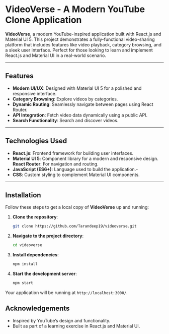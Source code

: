 # VideoVerse - A Modern YouTube Clone Application

 **VideoVerse**, a modern YouTube-inspired application built with React.js and Material UI 5. This project demonstrates a fully-functional video-sharing platform that includes features like video playback, category browsing, and a sleek user interface. Perfect for those looking to learn and implement React.js and Material UI in a real-world scenario.

---

## Features

- **Modern UI/UX**: Designed with Material UI 5 for a polished and responsive interface.
- **Category Browsing**: Explore videos by categories.
- **Dynamic Routing**: Seamlessly navigate between pages using React Router.
- **API Integration**: Fetch video data dynamically using a public API.
- **Search Functionality**: Search and discover videos.

---

## Technologies Used

- **React.js**: Frontend framework for building user interfaces.
- **Material UI 5**: Component library for a modern and responsive design.
 **React Router**: For navigation and routing.
- **JavaScript (ES6+)**: Language used to build the application.-
- **CSS**: Custom styling to complement Material UI components.

---

## Installation

Follow these steps to get a local copy of **VideoVerse** up and running:

1. **Clone the repository**:
   ```bash
   git clone https://github.com/Tarandeep19/videoverse.git
   ```

2. **Navigate to the project directory**:
   ```bash
   cd videoverse
   ```

3. **Install dependencies**:
   ```bash
   npm install
   ```

4. **Start the development server**:
   ```bash
   npm start
   ```

Your application will be running at `http://localhost:3000/`.





## Acknowledgements

- Inspired by YouTube’s design and functionality.
- Built as part of a learning exercise in React.js and Material UI.





